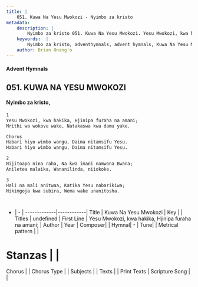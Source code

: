 ```yaml
---
title: |
    051. Kuwa Na Yesu Mwokozi - Nyimbo za kristo
metadata:
    description: |
        Nyimbo za kristo 051. Kuwa Na Yesu Mwokozi. Yesu Mwokozi, kwa hakika, Hjinipa furaha na amani; Mrithi wa wokovu wake, Natakaswa kwa damu yake.  Chorus Habari hiyo wimbo wangu, Daima nitamsifu Yesu. Habari hiyo wimbo wangu, Daima nitamsifu Yesu.  2	 Nijitoapo nina raha, Na kwa imani namwona Bwana; Aniletea malaika, Wananilinda, niiokoke.  3	 Hali na mali anitwaa, Katika Yesu nabarikiwa; Nikimgoja kwa subira, Wema wake unanitosha.	    
    keywords:  |
        Nyimbo za kristo, adventhymnals, advent hymnals, Kuwa Na Yesu Mwokozi, Yesu Mwokozi, kwa hakika, Hjinipa furaha na amani;. 
    author: Brian Onang'o
---
```


#### Advent Hymnals
## 051. KUWA NA YESU MWOKOZI
####  Nyimbo za kristo,

```txt
1
Yesu Mwokozi, kwa hakika, Hjinipa furaha na amani;
Mrithi wa wokovu wake, Natakaswa kwa damu yake.

Chorus
Habari hiyo wimbo wangu, Daima nitamsifu Yesu.
Habari hiyo wimbo wangu, Daima nitamsifu Yesu.

2	
Nijitoapo nina raha, Na kwa imani namwona Bwana;
Aniletea malaika, Wananilinda, niiokoke.

3	
Hali na mali anitwaa, Katika Yesu nabarikiwa;
Nikimgoja kwa subira, Wema wake unanitosha.	




```

- |   -  |
-------------|------------|
Title | Kuwa Na Yesu Mwokozi |
Key |  |
Titles | undefined |
First Line | Yesu Mwokozi, kwa hakika, Hjinipa furaha na amani; |
Author | 
Year | 
Composer| |
Hymnal|  - |
Tune|  |
Metrical pattern | |
# Stanzas |  |
Chorus |  |
Chorus Type |  |
Subjects | |
Texts |  |
Print Texts | 
Scripture Song |  |
    
